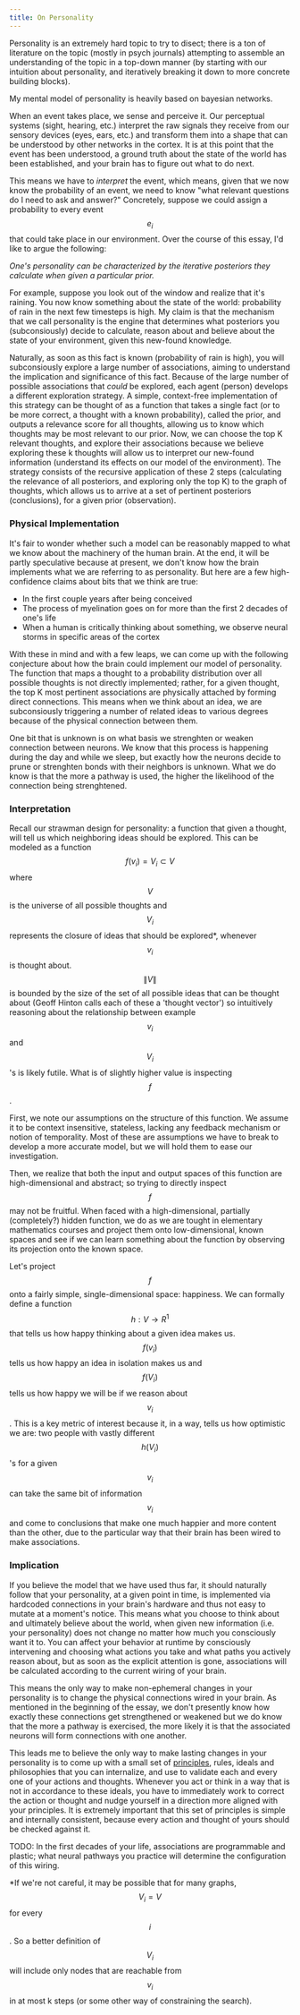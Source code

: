 ```yaml
---
title: On Personality
---
```


Personality is an extremely hard topic to try to disect; there is a ton of literature on the topic (mostly in psych journals) attempting to assemble an understanding of the topic in a top-down manner (by starting with our intuition about personality, and iteratively breaking it down to more concrete building blocks). 

My mental model of personality is heavily based on bayesian networks.

When an event takes place, we sense and perceive it. Our perceptual systems (sight, hearing, etc.) interpret the raw signals they receive from our sensory devices (eyes, ears, etc.) and transform them into a shape that can be understood by other networks in the cortex. It is at this point that the event has been understood, a ground truth about the state of the world has been established, and your brain has to figure out what to do next. 

This means we have to _interpret_ the event, which means, given that we now know the probability of an event, we need to know "what relevant questions do I need to ask and answer?" Concretely, suppose we could assign a probability to every event $$e_i$$ that could take place in our environment. Over the course of this essay, I'd like to argue the following:

_One's personality can be characterized by the iterative posteriors they calculate when given a particular prior._

For example, suppose you look out of the window and realize that it's raining. You now know something about the state of the world: probability of rain in the next few timesteps is high. My claim is that the mechanism that we call personality is the engine that determines what posteriors you (subconsiously) decide to calculate, reason about and believe about the state of your environment, given this new-found knowledge. 

Naturally, as soon as this fact is known (probability of rain is high), you will subconsiously explore a large number of associations, aiming to understand the implication and significance of this fact. Because of the large number of possible associations that _could_ be explored, each agent (person) develops a different exploration strategy. A simple, context-free implementation of this strategy can be thought of as a function that takes a single fact (or to be more correct, a thought with a known probability), called the prior, and outputs a relevance score for all thoughts, allowing us to know which thoughts may be most relevant to our prior. Now, we can choose the top K relevant thoughts, and explore their associations because we believe exploring these k thoughts will allow us to interpret our new-found information (understand its effects on our model of the environment). The strategy consists of the recursive application of these 2 steps (calculating the relevance of all posteriors, and exploring only the top K) to the graph of thoughts, which allows us to arrive at a set of pertinent posteriors (conclusions), for a given prior (observation). 

### Physical Implementation

It's fair to wonder whether such a model can be reasonably mapped to what we know about the machinery of the human brain. At the end, it will be partly speculative because at present, we don't know how the brain implements what we are referring to as personality. But here are a few high-confidence claims about bits that we think are true:

* In the first couple years after being conceived
* The process of myelination goes on for more than the first 2 decades of one's life
* When a human is critically thinking about something, we observe neural storms in specific areas of the cortex 

With these in mind and with a few leaps, we can come up with the following conjecture about how the brain could implement our model of personality.
The function that maps a thought to a probability distribution over all possible thoughts is not directly implemented; rather, for a given thought, the top K most pertinent associations are physically attached by forming direct connections. This means when we think about an idea, we are subconsiously triggering a number of related ideas to various degrees because of the physical connection between them. 

One bit that is unknown is on what basis we strenghten or weaken connection between neurons. We know that this process is happening during the day and while we sleep, but exactly how the neurons decide to prune or strenghten bonds with their neighbors is unknown. What we do know is that the more a pathway is used, the higher the likelihood of the connection being strenghtened. 

### Interpretation

Recall our strawman design for personality: a function that given a thought, will tell us which neighboring ideas should be explored. This can be modeled as a function $$ f(v_i) = V_i \subset V$$ where $$V$$ is the universe of all possible thoughts and $$V_i$$ represents the closure of ideas that should be explored*, whenever $$v_i$$ is thought about. $$\|V\|$$ is bounded by the size of the set of all possible ideas that can be thought about (Geoff Hinton calls each of these a 'thought vector') so intuitively reasoning about the relationship between example $$v_i$$ and $$V_i$$'s is likely futile. What is of slightly higher value is inspecting $$f$$. 

First, we note our assumptions on the structure of this function. We assume it to be context insensitive, stateless, lacking any feedback mechanism or notion of temporality. Most of these are assumptions we have to break to develop a more accurate model, but we will hold them to ease our investigation.

Then, we realize that both the input and output spaces of this function are high-dimensional and abstract; so trying to directly inspect $$f$$ may not be fruitful. When faced with a high-dimensional, partially (completely?) hidden function, we do as we are tought in elementary mathematics courses and project them onto low-dimensional, known spaces and see if we can learn something about the function by observing its projection onto the known space.

Let's project $$f$$ onto a fairly simple, single-dimensional space: happiness. We can formally define a function $$h:V \rightarrow R^1$$ that tells us how happy thinking about a given idea makes us. $$f(v_i)$$ tells us how happy an idea in isolation makes us and $$f(V_i)$$ tells us how happy we will be if we reason about $$v_i$$. This is a key metric of interest because it, in a way, tells us how optimistic we are: two people with vastly different $$h(V_i)$$'s for a given $$v_i$$ can take the same bit of information $$v_i$$ and come to conclusions that make one much happier and more content than the other, due to the particular way that their brain has been wired to make associations. 

### Implication

If you believe the model that we have used thus far, it should naturally follow that your personality, at a given point in time, is implemented via hardcoded connections in your brain's hardware and thus not easy to mutate at a moment's notice. This means what you choose to think about and ultimately believe about the world, when given new information (i.e. your personality) does not change no matter how much you consciously want it to. You can affect your behavior at runtime by consciously intervening and choosing what actions you take and what paths you actively reason about, but as soon as the explicit attention is gone, associations will be calculated according to the current wiring of your brain. 

This means the only way to make non-ephemeral changes in your personality is to change the physical connections wired in your brain. As mentioned in the beginning of the essay, we don't presently know how exactly these connections get strengthened or weakened but we do know that the more a pathway is exercised, the more likely it is that the associated neurons will form connections with one another. 

This leads me to believe the only way to make lasting changes in your personality is to come up with a small set of [principles](principles), rules, ideals and philosophies that you can internalize, and use to validate each and every one of your actions and thoughts. Whenever you act or think in a way that is not in accordance to these ideals, you have to immediately work to correct the action or thought and nudge yourself in a direction more aligned with your principles. It is extremely important that this set of principles is simple and internally consistent, because every action and thought of yours should be checked against it.

TODO: In the first decades of your life, associations are programmable and plastic; what neural pathways you practice will determine the configuration of this wiring.

*If we're not careful, it may be possible that for many graphs, $$V_i = V$$ for every $$i$$. So a better definition of $$V_i$$ will include only nodes that are reachable from $$v_i$$ in at most k steps (or some other way of constraining the search). 

